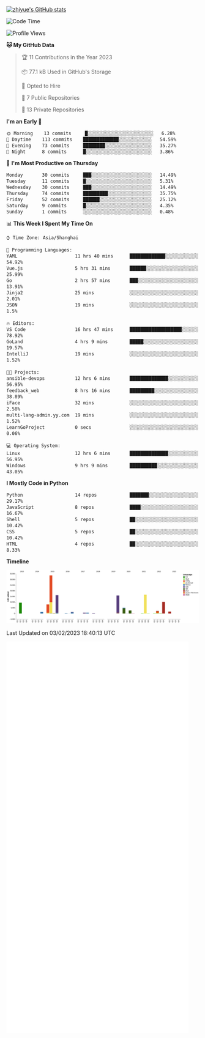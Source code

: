 
[![zhiyue's GitHub stats](https://github-readme-stats.vercel.app/api?username=zhiyue)](https://github.com/anuraghazra/github-readme-stats&&show_icons=true)

<!--START_SECTION:waka-->
![Code Time](http://img.shields.io/badge/Code%20Time-860%20hrs%2034%20mins-blue)

![Profile Views](http://img.shields.io/badge/Profile%20Views-1-blue)

**🐱 My GitHub Data** 

> 🏆 11 Contributions in the Year 2023
 > 
> 📦 77.1 kB Used in GitHub's Storage 
 > 
> 💼 Opted to Hire
 > 
> 📜 7 Public Repositories 
 > 
> 🔑 13 Private Repositories  
 > 
**I'm an Early 🐤** 

```text
🌞 Morning    13 commits     █░░░░░░░░░░░░░░░░░░░░░░░░   6.28% 
🌆 Daytime    113 commits    █████████████░░░░░░░░░░░░   54.59% 
🌃 Evening    73 commits     ████████░░░░░░░░░░░░░░░░░   35.27% 
🌙 Night      8 commits      █░░░░░░░░░░░░░░░░░░░░░░░░   3.86%

```
📅 **I'm Most Productive on Thursday** 

```text
Monday       30 commits     ███░░░░░░░░░░░░░░░░░░░░░░   14.49% 
Tuesday      11 commits     █░░░░░░░░░░░░░░░░░░░░░░░░   5.31% 
Wednesday    30 commits     ███░░░░░░░░░░░░░░░░░░░░░░   14.49% 
Thursday     74 commits     █████████░░░░░░░░░░░░░░░░   35.75% 
Friday       52 commits     ██████░░░░░░░░░░░░░░░░░░░   25.12% 
Saturday     9 commits      █░░░░░░░░░░░░░░░░░░░░░░░░   4.35% 
Sunday       1 commits      ░░░░░░░░░░░░░░░░░░░░░░░░░   0.48%

```


📊 **This Week I Spent My Time On** 

```text
⌚︎ Time Zone: Asia/Shanghai

💬 Programming Languages: 
YAML                     11 hrs 40 mins      █████████████░░░░░░░░░░░░   54.92% 
Vue.js                   5 hrs 31 mins       ██████░░░░░░░░░░░░░░░░░░░   25.99% 
Go                       2 hrs 57 mins       ███░░░░░░░░░░░░░░░░░░░░░░   13.91% 
Jinja2                   25 mins             ░░░░░░░░░░░░░░░░░░░░░░░░░   2.01% 
JSON                     19 mins             ░░░░░░░░░░░░░░░░░░░░░░░░░   1.5%

🔥 Editors: 
VS Code                  16 hrs 47 mins      ███████████████████░░░░░░   78.92% 
GoLand                   4 hrs 9 mins        █████░░░░░░░░░░░░░░░░░░░░   19.57% 
IntelliJ                 19 mins             ░░░░░░░░░░░░░░░░░░░░░░░░░   1.52%

🐱‍💻 Projects: 
ansible-devops           12 hrs 6 mins       ██████████████░░░░░░░░░░░   56.95% 
feedback_web             8 hrs 16 mins       █████████░░░░░░░░░░░░░░░░   38.89% 
iFace                    32 mins             ░░░░░░░░░░░░░░░░░░░░░░░░░   2.58% 
multi-lang-admin.yy.com  19 mins             ░░░░░░░░░░░░░░░░░░░░░░░░░   1.52% 
LearnGoProject           0 secs              ░░░░░░░░░░░░░░░░░░░░░░░░░   0.06%

💻 Operating System: 
Linux                    12 hrs 6 mins       ██████████████░░░░░░░░░░░   56.95% 
Windows                  9 hrs 9 mins        ██████████░░░░░░░░░░░░░░░   43.05%

```

**I Mostly Code in Python** 

```text
Python                   14 repos            ███████░░░░░░░░░░░░░░░░░░   29.17% 
JavaScript               8 repos             ████░░░░░░░░░░░░░░░░░░░░░   16.67% 
Shell                    5 repos             ██░░░░░░░░░░░░░░░░░░░░░░░   10.42% 
CSS                      5 repos             ██░░░░░░░░░░░░░░░░░░░░░░░   10.42% 
HTML                     4 repos             ██░░░░░░░░░░░░░░░░░░░░░░░   8.33%

```


**Timeline**

![Chart not found](https://raw.githubusercontent.com/zhiyue/zhiyue/main/charts/bar_graph.png) 


 Last Updated on 03/02/2023 18:40:13 UTC
<!--END_SECTION:waka-->

<!-- [![Top Langs](https://github-readme-stats.vercel.app/api/top-langs/?username=zhiyue)](https://github.com/anuraghazra/github-readme-stats) -->

![](./github-metrics.svg)

